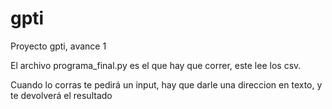 # gpti
Proyecto gpti, avance 1

El archivo programa_final.py es el que hay que correr, este lee los csv.

Cuando lo corras te pedirá un input, hay que darle una direccion en texto,
y te devolverá el resultado
